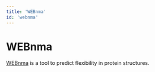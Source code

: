```yaml
---
title: 'WEBnma'
id: 'webnma'
---
```

# WEBnma
[WEBnma](http://apps.cbu.uib.no/webnma3) is a tool to predict flexibility in protein structures.
